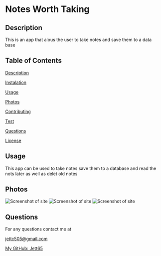 # Notes Worth Taking


## Description

This is an app that alous the user to take notes and save them to a data base

## Table of Contents

[Description](#description)

[Instalation](#instalation)

[Usage](#usage)

[Photos](#photos)

[Contributing](#contributing)

[Test](#test)

[Questions](#questions)

[License](#license)


## Usage

This app can be used to take notes save them to a database and read the nots later as well as  delet old notes

## Photos

![Screenshot of site](./assets/images/openPage.png)
![Screenshot of site](./assets/images/openPage.png)
![Screenshot of site](./assets/images/openPage.png)

## Questions

For any questions contact me at

jettc505@gmail.com

[My GitHub: Jett65](https://github.com/Jett65)

